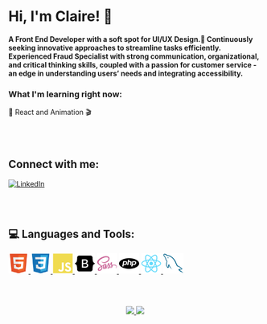 # Hi, I'm Claire! 👋
#### A Front End Developer with a soft spot for UI/UX Design.🫶 Continuously seeking innovative approaches to streamline tasks efficiently. Experienced Fraud Specialist with strong communication, organizational, and critical thinking skills, coupled with a passion for customer service - an edge in understanding users’ needs and integrating accessibility.

### What I'm learning right now: <br>
📱 React and Animation 🎬


<br><br>
## Connect with me:
 [![LinkedIn](https://img.shields.io/badge/LinkedIn-%230077B5.svg?logo=linkedin&logoColor=white)](https://www.linkedin.com/in/clairesimbulan/)


<br><br>
## 💻 Languages and Tools:
<p align="left">  
    <a href="https://www.w3.org/html/" target="_blank"> 
        <code><img src="https://raw.githubusercontent.com/devicons/devicon/master/icons/html5/html5-original.svg" alt="html5" width="40" height="40"/></code> 
    </a>  
    <a href="https://www.w3schools.com/css/" target="_blank"> 
        <code><img src="https://raw.githubusercontent.com/devicons/devicon/master/icons/css3/css3-original.svg" alt="css3" width="40" height="40"/></code> 
    </a> 
    <a href="https://developer.mozilla.org/en-US/docs/Web/JavaScript" target="_blank"> 
        <code><img src="https://raw.githubusercontent.com/devicons/devicon/master/icons/javascript/javascript-plain.svg" alt="javascript" width="40" height="40"/></code>  
    </a>
    <a href="https://getbootstrap.com" target="_blank"> 
        <code><img src="https://raw.githubusercontent.com/devicons/devicon/master/icons/bootstrap/bootstrap-plain.svg" alt="bootstrap" width="40" height="40"/></code>  
    </a> 
 <a href="https://sass-lang.com/" target="_blank"> 
        <code><img src="https://raw.githubusercontent.com/devicons/devicon/master/icons/sass/sass-original.svg" alt="sass" width="40" height="40"/></code> 
    </a> 
 <a href="https://www.php.net/" target="_blank"> 
        <code><img src="https://raw.githubusercontent.com/devicons/devicon/master/icons/php/php-plain.svg" alt="php" width="40" height="40"/></code> 
    </a> 
 <a href="https://react.dev/" target="_blank"> 
        <code><img src="https://raw.githubusercontent.com/devicons/devicon/master/icons/react/react-original.svg" alt="react" width="40" height="40"/></code> 
    </a> 
 <a href="https://www.mysql.com/" target="_blank"> 
        <code><img src="https://raw.githubusercontent.com/devicons/devicon/master/icons/mysql/mysql-plain.svg" alt="mysql" width="40" height="40"/></code> 
    </a> 
    
</p>


<br>
<br>


<p align="center">
<a href="https://github.com/AVS1508">
  <img height="180em" src="https://github-readme-stats-eight-theta.vercel.app/api?username=clairesm&show_icons=true&theme=algolia&include_all_commits=true&count_private=true"/>
  <img height="180em" src="https://github-readme-stats-eight-theta.vercel.app/api/top-langs/?username=clairesm&layout=compact&langs_count=8&theme=algolia"/>
</a>
</p>
